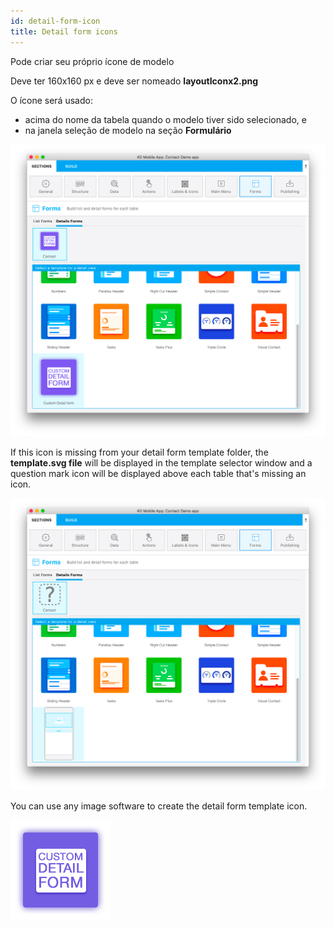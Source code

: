 ```yaml
---
id: detail-form-icon
title: Detail form icons
---
```


Pode criar seu próprio ícone de modelo

Deve ter 160x160 px e deve ser nomeado **layoutIconx2.png**

O ícone será usado:

* acima do nome da tabela quando o modelo tiver sido selecionado, e
* na janela seleção de modelo na seção **Formulário**

![Custom detailform template](img/custom-detailform-template.png)

If this icon is missing from your detail form template folder, the **template.svg file** will be displayed in the template selector window and a question mark icon will be displayed above each table that's missing an icon.

![Missing listform icon custom template](img/missing-detailform-icon-custom-template.png)

You can use any image software to create the detail form template icon.

![Custom listform template icon](img/custom-detail-form-icon.png)
